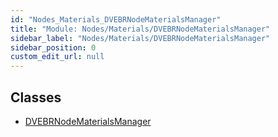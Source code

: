 ```yaml
---
id: "Nodes_Materials_DVEBRNodeMaterialsManager"
title: "Module: Nodes/Materials/DVEBRNodeMaterialsManager"
sidebar_label: "Nodes/Materials/DVEBRNodeMaterialsManager"
sidebar_position: 0
custom_edit_url: null
---
```


## Classes

- [DVEBRNodeMaterialsManager](../classes/Nodes_Materials_DVEBRNodeMaterialsManager.DVEBRNodeMaterialsManager.md)
